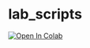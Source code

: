 # lab_scripts
[![Open In Colab](https://colab.research.google.com/assets/colab-badge.svg)](https://colab.research.google.com/github.com/mazurovEV/lab_scripts)
